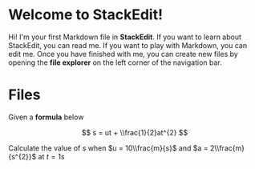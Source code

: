 # Welcome to StackEdit!

Hi! I'm your first Markdown file in **StackEdit**. If you want to learn about StackEdit, you can read me. If you want to play with Markdown, you can edit me. Once you have finished with me, you can create new files by opening the **file explorer** on the left corner of the navigation bar.

# Files

Given a **formula** below

$$
s = ut + \\frac{1}{2}at^{2}
$$

Calculate the value of $s$ when $u = 10\\frac{m}{s}$ and $a = 2\\frac{m}{s^{2}}$ at $t = 1s$
